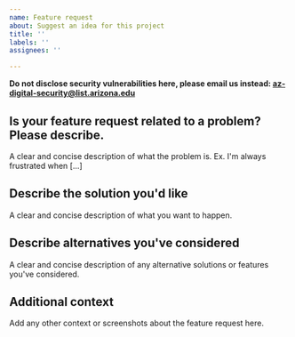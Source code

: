 ```yaml
---
name: Feature request
about: Suggest an idea for this project
title: ''
labels: ''
assignees: ''

---
```


**Do not disclose security vulnerabilities here, please email us instead: 
az-digital-security@list.arizona.edu**

## Is your feature request related to a problem? Please describe.
A clear and concise description of what the problem is. Ex. I'm always frustrated when [...]

## Describe the solution you'd like
A clear and concise description of what you want to happen.

## Describe alternatives you've considered
A clear and concise description of any alternative solutions or features you've considered.

## Additional context
Add any other context or screenshots about the feature request here.
